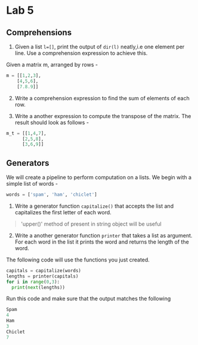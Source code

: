 # Lab 5

## Comprehensions
1. Given a list `l=[]`, print the output of `dir(l)` neatly,i.e one element per line. Use a comprehension expression to achieve this.

Given a matrix m, arranged by rows -
```python
m = [[1,2,3],
    [4,5,6],
    [7.8.9]]
```
2. Write a comprehension expression to find the sum of elements of each row.

3. Write a another expression to compute the transpose of the matrix. The result should look as follows -
```python
m_t = [[1,4,7],
      [2,5,8],
      [3,6,9]]
```
## Generators
We will create a pipeline to perform computation on a lists.
We begin with a simple list of words -
```python
words = ['spam', 'ham', 'chiclet']
```

1. Write a generator function `capitalize()` that accepts the list and capitalizes the first letter of each word.
> 'upper()' method of present in string object will be useful

2. Write a another generator function `printer` that takes a list as argument. For each word in the list it prints the word and returns the length of the word.

The following code will use the functions you just created.
```python
capitals = capitalize(words)
lengths = printer(capitals)
for i in range(0,3):
  print(next(lengths))
```
 Run this code and make sure that the output matches the following
 ```python
Spam
4
Ham
3
Chiclet
7
 ```
